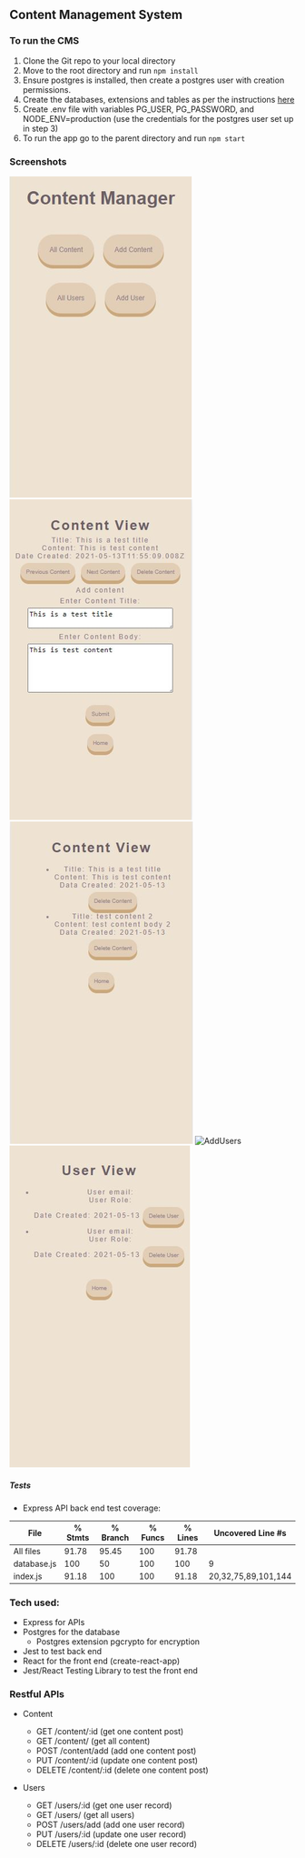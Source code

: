 ## Content Management System

### To run the CMS
1. Clone the Git repo to your local directory
2. Move to the root directory and run ```npm install```
3. Ensure postgres is installed, then create a postgres user with creation permissions.
4. Create the databases, extensions and tables as per the instructions [here](db-schema.sql)
5. Create .env file with variables PG_USER, PG_PASSWORD, and
NODE_ENV=production (use the credentials for the postgres user set up in step 3)
6. To run the app go to the parent directory and run ```npm start```

### Screenshots
![home](Screenshots/Homepage.JPG)
![AddContent](Screenshots/AddContent.JPG)
![AllContent](Screenshots/AllContent.JPG)
![AddUsers](Screenshots/AddUsers.JPG)
![AllUsers](Screenshots/AllUsers.JPG)

##### Tests
- Express API back end test coverage:

File         | % Stmts | % Branch | % Funcs | % Lines | Uncovered Line #s
-------------|---------|----------|---------|---------|---------------------
All files    |   91.78 |    95.45 |     100 |   91.78 |
 database.js |     100 |       50 |     100 |     100 | 9
 index.js    |   91.18 |      100 |     100 |   91.18 | 20,32,75,89,101,144


### Tech used:
- Express for APIs
- Postgres for the database
  - Postgres extension pgcrypto for encryption
- Jest to test back end
- React for the front end (create-react-app)
- Jest/React Testing Library to test the front end

### Restful APIs
- Content
  - GET /content/:id (get one content post)
  - GET /content/ (get all content)
  - POST /content/add (add one content post)
  - PUT /content/:id (update one content post)
  - DELETE /content/:id (delete one content post)

- Users
  - GET /users/:id (get one user record)
  - GET /users/ (get all users)
  - POST /users/add (add one user record)
  - PUT /users/:id (update one user record)
  - DELETE /users/:id (delete one user record)
